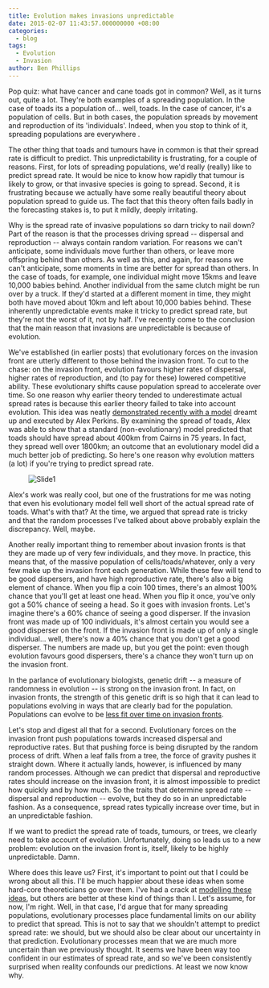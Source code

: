 ```yaml
---
title: Evolution makes invasions unpredictable
date: 2015-02-07 11:43:57.000000000 +08:00
categories:
  - blog
tags:
  - Evolution
  - Invasion
author: Ben Phillips
---
```

<p><!-- wp:paragraph --></p>
<p>Pop quiz: what have cancer and cane toads got in common? Well, as it turns out, quite a lot. They're both examples of a spreading population. In the case of toads its a population of... well, toads. In the case of cancer, it's a population of cells. But in both cases, the population spreads by movement and reproduction of its 'individuals'. Indeed, when you stop to think of it, spreading populations are everywhere .</p>
<p><!-- /wp:paragraph --></p>
<p><!-- wp:paragraph --></p>
<p>The other thing that toads and tumours have in common is that their spread rate is difficult to predict. This unpredictability is frustrating, for a couple of reasons. First, for lots of spreading populations, we'd really (really) like to predict spread rate. It would be nice to know how rapidly that tumour is likely to grow, or that invasive species is going to spread. Second, it is frustrating because we actually have some really beautiful theory about population spread to guide us. The fact that this theory often fails badly in the forecasting stakes is, to put it mildly, deeply irritating.</p>
<p><!-- /wp:paragraph --></p>
<p><!-- wp:paragraph --></p>
<p>Why is the spread rate of invasive populations so darn tricky to nail down? Part of the reason is that the processes driving spread -- dispersal and reproduction -- always contain random variation. For reasons we can't anticipate, some individuals move further than others, or leave more offspring behind than others. As well as this, and again, for reasons we can't anticipate, some moments in time are better for spread than others. In the case of toads, for example, one individual might move 15kms and leave 10,000 babies behind. Another individual from the same clutch might be run over by a truck. If they'd started at a different moment in time, they might both have moved about 10km and left about 10,000 babies behind. These inherently unpredictable events make it tricky to predict spread rate, but they're not the worst of it, not by half. I've recently come to the conclusion that the main reason that invasions are unpredictable is because of evolution.</p>
<p><!-- /wp:paragraph --></p>
<p><!-- wp:paragraph --></p>
<p>We've established (in earlier posts) that evolutionary forces on the invasion front are utterly different to those behind the invasion front. To cut to the chase: on the invasion front, evolution favours higher rates of dispersal, higher rates of reproduction, and (to pay for these) lowered competitive ability. These evolutionary shifts cause population spread to accelerate over time. So one reason why earlier theory tended to underestimate actual spread rates is because this earlier theory failed to take into account evolution. This idea was neatly <a href="http://onlinelibrary.wiley.com/doi/10.1111/ele.12136/abstract;jsessionid=0C6C9D64E94420F952FB5502D866AA02.f01t01?deniedAccessCustomisedMessage=&amp;userIsAuthenticated=false" target="_blank">demonstrated recently with a model</a> dreamt up and executed by Alex Perkins. By examining the spread of toads, Alex was able to show that a standard (non-evolutionary) model predicted that toads should have spread about 400km from Cairns in 75 years. In fact, they spread well over 1800km; an outcome that an evolutionary model did a much better job of predicting. So here's one reason why evolution matters (a lot) if you're trying to predict spread rate.</p>
<p><!-- /wp:paragraph --></p>
<p><!-- wp:image {"id":158,"linkDestination":"custom"} --></p>


<figure class="wp-block-image"><a><img src="{{ site.baseurl }}/assets/2015/02/slide1.png" alt="Slide1" class="wp-image-158" /></a></figure>

<p><!-- /wp:image --></p>
<p><!-- wp:paragraph --></p>
<p>Alex's work was really cool, but one of the frustrations for me was noting that even his evolutionary model fell well short of the actual spread rate of toads. What's with that? At the time, we argued that spread rate is tricky and that the random processes I've talked about above probably explain the discrepancy. Well, maybe.</p>
<p><!-- /wp:paragraph --></p>
<p><!-- wp:paragraph --></p>
<p>Another really important thing to remember about invasion fronts is that they are made up of very few individuals, and they move. In practice, this means that, of the massive population of cells/toads/whatever, only a very few make up the invasion front each generation. While these few will tend to be good dispersers, and have high reproductive rate, there's also a big element of chance. When you flip a coin 100 times, there's an almost 100% chance that you'll get at least one head. When you flip it once, you've only got a 50% chance of seeing a head. So it goes with invasion fronts. Let's imagine there's a 60% chance of seeing a good disperser. If the invasion front was made up of 100 individuals, it's almost certain you would see a good disperser on the front. If the invasion front is made up of only a single individual... well, there's now a 40% chance that you don't get a good disperser. The numbers are made up, but you get the point: even though evolution favours good dispersers, there's a chance they won't turn up on the invasion front.</p>
<p><!-- /wp:paragraph --></p>
<p><!-- wp:paragraph --></p>
<p>In the parlance of evolutionary biologists, genetic drift -- a measure of randomness in evolution -- is strong on the invasion front. In fact, on invasion fronts, the strength of this genetic drift is so high that it can lead to populations evolving in ways that are clearly bad for the population. Populations can evolve to be <a href="http://onlinelibrary.wiley.com/doi/10.1111/mec.12524/abstract;jsessionid=7ADC2CDC940BF125056C2F2576773425.f01t01?deniedAccessCustomisedMessage=&amp;userIsAuthenticated=false" target="_blank">less fit over time on invasion fronts</a>.</p>
<p><!-- /wp:paragraph --></p>
<p><!-- wp:paragraph --></p>
<p>Let's stop and digest all that for a second. Evolutionary forces on the invasion front push populations towards increased dispersal and reproductive rates. But that pushing force is being disrupted by the random process of drift. When a leaf falls from a tree, the force of gravity pushes it straight down. Where it actually lands, however, is influenced by many random processes. Although we can predict that dispersal and reproductive rates should increase on the invasion front, it is almost impossible to predict how quickly and by how much. So the traits that determine spread rate -- dispersal and reproduction -- evolve, but they do so in an unpredictable fashion. As a consequence, spread rates typically increase over time, but in an&nbsp;unpredictable fashion.</p>
<p><!-- /wp:paragraph --></p>
<p><!-- wp:paragraph --></p>
<p>If we want to predict the spread rate of toads, tumours, or trees, we clearly need to take account of evolution. Unfortunately, doing so leads us to a new problem: evolution on the invasion front is, itself, likely to be highly unpredictable. Damn.</p>
<p><!-- /wp:paragraph --></p>
<p><!-- wp:paragraph --></p>
<p>Where does this leave us? First, it's important to point out that I could be wrong about all this. I'll be much happier about these ideas when some hard-core theoreticians go over them. I've had a crack at <a href="http://link.springer.com/article/10.1007%2Fs10530-015-0849-8" target="_blank">modelling these ideas</a>, but others are better at these kind of things than I. Let's assume, for now, I'm right. Well, in that case, I'd argue that for many spreading populations, evolutionary processes place fundamental limits on our ability to predict that spread. This is not to say that we shouldn't attempt to predict spread rate: we should, but we should also be clear about our uncertainty in that prediction. Evolutionary processes mean that we are much more uncertain than we previously thought. It seems we have been way too confident in our estimates of spread rate, and so we've been consistently surprised when reality confounds our predictions. At least we now know why.</p>
<p><!-- /wp:paragraph --></p>

